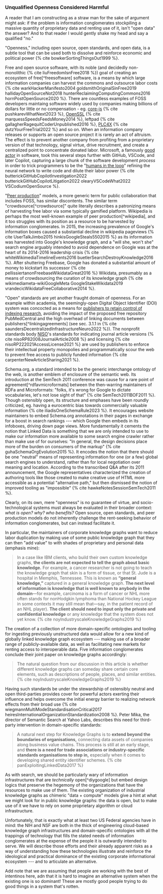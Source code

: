 ### Unqualified Openness Considered Harmful

A reader that I am constructing as a straw man for the sake of argument might ask: if the problem is information conglomerates stockpiling a massive quantity of proprietary data and renting use of it, isn't "open data" the answer? And to that reader I would gently shake my head and say a qualified "no."

"Openness," including open source, open standards, and open data, is a subtle tool that can be used both to dissolve and reinforce economic and political power {% cite bowkerSortingThingsOut1999 %}.

Free and open source software, with its noble (and decidedly non-monolithic {% cite liuFreedomIsnFree2018 %}) goal of creating an ecosystem of free[^freesoftware] software, is a means by which large information companies can harvest the commons and outsource labor costs {% cite warkHackerManifesto2004 goldsmithOriginalSinFree2019 hallidayOpenSourceNot2018 hunterReclaimingComputingCommons2016 hornPostOpenSource2020 %}. There are countless examples of FOSS developers maintaing software widely used by companies making billions of dollars for little or no compensation - eg. [core-js](https://github.com/zloirock/core-js/blob/master/docs/2023-02-14-so-whats-next.md) {% cite pushkarevWhatNext2023 %}, [OpenSSL](https://veridicalsystems.com/blog/of-money-responsibility-and-pride/index.html) {% cite marquessSpeedsFeedsMoney2014 %}, leftpad {% cite gallagherRagequitCoderUnpublished2016 %}, [PLC4X](https://github.com/chrisdutz/blog/blob/main/plc4x/free-trial-expired.adoc) {% cite dutzYourFreeTrial2022 %} and so on. When an information company releases or supports an open source project it is rarely an act of altruism. The effect is to prevent another company from profiting from a proprietary version of that technology, signal virtue, drive recruitment, and create a centralized point to concentrate donated labor. Microsoft, a famously [good actor](https://en.wikipedia.org/wiki/Embrace,_extend,_and_extinguish) in software, took this several steps further with GitHub, VSCode, and later Copilot, capturing a large chunk of the software development *process* in order to trick programmers to be the "[humans in the loop](https://twitter.com/json_dirs/status/1410897161277956097)" refining the neural network to write code and dilute their labor power {% cite butterickGitHubCopilotInvestigation2022 butterickGitHubCopilotLitigation2022 olearyVSCodeWhat2022 VSCodiumOpenSource %}.

"[Peer production](https://en.wikipedia.org/wiki/Peer_production)" models, a more generic term for public collaboration that includes FOSS, has similar discontents. The similar term "crowdsource[^crowdsource]" quite literally describes a patronizing means of harvesting free labor via some typically gamified platform. Wikipedia is perhaps the most well-known example of peer production[^wikipedia], and it too struggles with its position as a resource to be harvested by information conglomerates. In 2015, the increasing prevalence of Google's information boxes caused a substantial decline in wikipedia pageviews {% cite UserTalkJimbo2015 hinkisGoogleSteals5502015  %} as its information was harvested into Google's knowledge graph, and a "will she, won't she" search engine arguably intended to avoid dependence on Google was at the heart of its 2014-2016 leadership crisis {% cite whiteWikimediaTimelineEvents2016 buetlerSearchDestroyKnowledge2016 %}. After shuttering Freebase, Google has donated a substantial amount of money to kickstart its successor {% cite pellissiertanonFreebaseWikidataGreat2016 %} Wikidata, presumably as a means of crowdsourcing the curation of its knowledge graph {% cite wikimediameta-wikiGoogleMeta GoogleStakeWikidata2019 vrandecicWikidataFreeCollaborative2014 %}.

"Open" standards are yet another fraught domain of openness. For an example within academia, the seemingly-open Digital Object Identifier (DOI) system was concocted as a means for [publishers to retain control of indexing research](https://jon-e.net/infrastructure/#seemingly-prosocial-protocols-can-be-used-by-industries-to-preem), avoiding the impact of the proposed free repository PubMedCentral and the high overhead of linking documents between publishers[^linkingagreements] (see sec. 3.1.1 in {% cite saundersDecentralizedInfrastructureNeuro2022 %}). The nonprofit standards body [NISO](https://www.niso.org)'s standards for indicating journal article versions {% cite nisoRP82008JournalArticle2008 %} and licensing {% cite nisoRP222021AccessLicense2021 %} are used by publishers to enforce their intellectual property monopolies and programmatically scour the web to prevent free access to publicly funded information {% cite carpenterNewArticleSharing2021 %}.

Schema.org, a standard intended to be the generic interchange ontology of the web, is another emblem of enclosure of the semantic web. Its introduction at the SemTech 2011 conference was cause for a rare point of agreement[^rdfavmicroformats] between the then-warring maintainers of RDFa and Microformats: "folks, it's wrong for Google to dictate vocabularies, let's not lose sight of that" {% cite SemTech2011BOF2011 %}. Though ostensibly open, its structure and emphases have been roundly criticized, eg. having a eurocentric bias towards commercially valuable information {% cite iliadisOneSchemaRule2023 %}. It encourages website maintainers to embed Schema.org annotations in their pages in exchange for a boost in search rankings --- which Google then embeds in its infoboxes, driving down page views. More fundamentally it cements the notion that Linked Data is something that we are only intended to use to make our information more available to some search engine crawler rather than make use of for ourselves: "In general, the design decisions place more of the burden on consumers of the markup" {% cite guhaSchemaOrgEvolution2015 %}. It encodes the notion that there should be one "neutral" means of representing information for one (or a few) global search engines to understand, rather than for local negotiation over meaning and location. According to the transcribed Q&A after its 2011 announcement, the Google representatives characterized the creation of authoring tools like those created to make creative use of HTML more accessible as a potential "alternative path," but then dismissed the notion of improved tooling as "impossible" {% cite hawkeNotesSessionSemTech2011 %}. 

Clearly, on its own, mere "openness" is no guarantee of virtue, and socio-technological systems must always be evaluated in their broader context: *what is open? why? who benefits?* Open source, open standards, and peer production models do not inherently challenge the rent-seeking behavior of information conglomerates, but can instead facilitate it. 

In particular, the maintainers of corporate knowledge graphs want to reduce labor duplication by making use of some public knowledge graph that they can then "add value" to with shades of proprietary and personal data (emphasis mine):

> In a case like IBM clients, who build their own custom knowledge graphs, **the clients are not expected to tell the graph about basic knowledge.** For example, a cancer researcher is not going to teach the knowledge graph that skin is a form of tissue, or that St. Jude is a hospital in Memphis, Tennessee. This is known as **“general knowledge,”** captured in a general knowledge graph. **The next level of information is knowledge that is well known to anybody in the domain**—for example, carcinoma is a form of cancer or NHL more often stands for nonHodgkin lymphoma than National Hockey League in some contexts it may still mean that—say, in the patient record of an NHL player). **The client should need to input only the private and confidential knowledge** or any knowledge that the system does not yet know. {% cite noyIndustryscaleKnowledgeGraphs2019 %}

The creation of a collection of more domain-specific ontologies and tooling for ingesting previously unstructured data would allow for a new kind of globally linked knowledge graph ecosystem --- making use of a broader range of publicly-available data, as well as facilitating new markets for renting access to interoperable data. Five information conglomerates conclude their joint paper on knowledge graphs accordingly:

> The natural question from our discussion in this article is whether different knowledge graphs can someday share certain core elements, such as descriptions of people, places, and similar entities. {% cite noyIndustryscaleKnowledgeGraphs2019 %}

Having such standards be under the stewardship of ostensibly neutral and open third-parties provides cover for powerful actors exerting their influence and helps overcome the initial energy barrier to realizing network effects from their broad use {% cite wiegmannMultiModeStandardisationCritical2017 heiresInternationalOrganizationStandardization2008 %}. Peter Mika, the director of Semantic Search at Yahoo Labs, describes this need for third-party intervention in domain-specific standards:

> A natural next step for Knowledge Graphs is to **extend beyond the boundaries of organisations,** connecting data assets of companies along business value chains. This process is still at an early stage, and **there is a need for trade associations or industry-specific standards organisations to step in,** especially when it comes to developing shared entity identifier schemes. {% cite panExploitingLinkedData2017 %}

As with search, we should be particularly wary of information infrastructures that are *technically* open[^diygoogle] but embed design logics that preserve the hegemony of the organizations that have the resources to make use of them. The existing organization of industrial knowledge graphs as chimeric "data + compute" models give a hint at what we might look for in public knowledge graphs: the data is open, but to make use of it we have to rely on some proprietary algorithm or cloud infrastructure.

Unfortunately, that is exactly what at least two US Federal agencies have in mind: the NIH and NSF are both in the thick of engineering cloud-based knowledge graph infrastructures and domain-specific ontologies with all the trappings of technology that fills the stated needs of information conglomerates at the expense of the people it is outwardly intended to serve. We will describe those efforts and their already apparent risks as a way of understanding how these technologies illustrate and reinforce the ideological and practical dominance of the existing corporate informational ecosystem --- and to articulate an alternative.

<div class="draft-text">
Add note that we are assuming that people are working with the best of intentinos here, adn that it is hard to imagine an alternative system when the existing one is so dominant! These are mostly good people trying to do good things in a system that's rotten.
</div>
